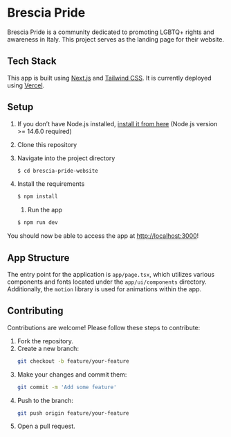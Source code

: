 # Brescia Pride

Brescia Pride is a community dedicated to promoting LGBTQ+ rights and awareness in Italy. This project serves as the landing page for their website.

## Tech Stack

This app is built using [Next.js](https://nextjs.org/) and [Tailwind CSS](https://tailwindcss.com/). It is currently deployed using [Vercel](https://vercel.com/).

## Setup

1. If you don’t have Node.js installed, [install it from here](https://nodejs.org/en/) (Node.js version >= 14.6.0 required)

2. Clone this repository

3. Navigate into the project directory

   ```bash
   $ cd brescia-pride-website
   ```

4. Install the requirements

   ```bash
   $ npm install
   ```

   1. Run the app

   ```bash
   $ npm run dev
   ```

You should now be able to access the app at [http://localhost:3000](http://localhost:3000)!

## App Structure

The entry point for the application is `app/page.tsx`, which utilizes various components and fonts located under the `app/ui/components` directory.
Additionally, the `motion` library is used for animations within the app.

## Contributing

Contributions are welcome! Please follow these steps to contribute:

1. Fork the repository.
2. Create a new branch:
    ```sh
    git checkout -b feature/your-feature
    ```
3. Make your changes and commit them:
    ```sh
    git commit -m 'Add some feature'
    ```
4. Push to the branch:
    ```sh
    git push origin feature/your-feature
    ```
5. Open a pull request.